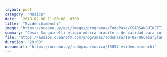 ```yaml
---
layout: post
category: "Música"
date:   2019-02-06 11:00:00 -0300
title:  "Evidenchimenchi"
image: "https://oceano.uy/api/images/programas/TodoPasa/CSARSANGUINETTIBRASIL.PNG"
summary: "César Sanguinetti eligió música brasilera de calidad para curtir en verano. Desde Paralamas do Sucesso, pasando por Tim Maia, Fernanda Abreu y Gilberto Gil."
file: "https://audios.oceanofm.com/programas/TodoPasa/19-02-06Cesarylamusicabrasileradevernao.mp3"
duration: "29:08"
oceanourl: "https://oceano.uy/todopasa/musica/15854-evidenchimenchi"
---
```

